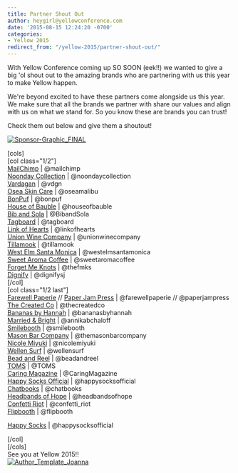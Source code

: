 ```yaml
---
title: Partner Shout Out
author: heygirl@yellowconference.com
date: '2015-08-15 12:24:20 -0700'
categories:
- Yellow 2015
redirect_from: "/yellow-2015/partner-shout-out/"
---
```


With Yellow Conference coming up SO SOON (eek!!) we wanted to give a big 'ol shout out to the amazing brands who are partnering with us this year to make Yellow happen.

We're beyond excited to have these partners come alongside us this year. We make sure that all the brands we partner with share our values and align with us on what we stand for. So you know these are brands you can trust!

Check them out below and give them a shoutout!

[![Sponsor-Graphic_FINAL](https://yellow-blog-images.imgix.net/2015/08/Sponsor-Graphic_FINAL1.jpg)](https://yellow-blog-images.imgix.net/2015/08/Sponsor-Graphic_FINAL1.jpg)

[cols]  
[col class="1/2"]  
[MailChimp](http://mailchimp.com/) | @mailchimp  
[Noonday Collection](http://www.noondaycollection.com/pws/homeoffice/tabs/home.aspx) | @noondaycollection  
[Vardagan](http://shop.vardagen.com/) | @vdgn  
[Osea Skin Care](http://oseamalibu.com/) | @oseamalibu  
[BonPuf](http://bonpuf.com/) | @bonpuf  
[House of Bauble](http://www.houseofbauble.com/) | @houseofbauble  
[Bib and Sola](http://www.bibandsola.com/) | @BibandSola  
[Tagboard](tagboard.com) | @tagboard  
[Link of Hearts](http://www.linkofhearts.com/) | @linkofhearts  
[Union Wine Company](http://unionwinecompany.com/) | @unionwinecompany  
[Tillamook](https://www.tillamook.com/) | @tillamook  
[West Elm Santa Monica](https://www.facebook.com/westelmsantamonica) | @westelmsantamonica  
[Sweet Aroma Coffee](https://www.facebook.com/westelmsantamonica) | @sweetaromacoffee  
[Forget Me Knots](http://www.thefmks.com/shop/) | @thefmks  
[Dignify](http://www.shopdignify.com/) | @dignifysj  
[/col]  
[col class="1/2 last"]  
[Farewell Paperie](http://farewellpaperie.com/#) // [Paper Jam Press](http://www.paperjampress.com/) | @farewellpaperie // @paperjampress  
[The Created Co](http://thecreated.co/) | @thecreatedco  
[Bananas by Hannah](http://bananasbyhannah.com/) | @bananasbyhannah  
[Married & Bright](http://www.marriedandbright.com/) | @annikabchaloff  
[Smilebooth](http://smilebooth.com/) | @smilebooth  
[Mason Bar Company](http://themasonbarcompany.com/) | @themasonbarcompany  
[Nicole Miyuki](http://cargocollective.com/nicolemiyuki) | @nicolemiyuki  
[Wellen Surf](http://wellensurf.com/) | @wellensurf  
[Bead and Reel](http://www.beadandreel.com/) | @beadandreel  
[TOMS](http://www.toms.com/fall) | @TOMS  
[Caring Magazine](http://www.caringmagazine.org/) | @CaringMagazine  
[Happy Socks Official](http://www.happysocks.com/us/) | @happysocksofficial  
[Chatbooks](http://chatbooks.com/) | @chatbooks  
[Headbands of Hope](http://www.headbandsofhope.com/) | @headbandsofhope  
[Confetti Riot](https://www.etsy.com/shop/confettiriotshop) | @confetti_riot  
[Flipbooth](http://flipboothla.com/) | @flipbooth

[Happy Socks](http://www.happysocks.com/us/) | @happysocksofficial

[/col]  
[/cols]  
See you at Yellow 2015!!  
[![Author_Template_Joanna](https://yellow-blog-images.imgix.net/2015/08/Author_Template_Joanna.jpg)](http://instagram.com/joannawaterfall)
